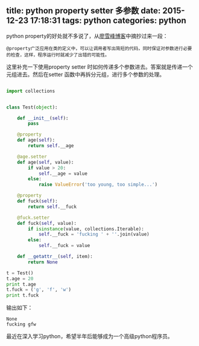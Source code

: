 title: python property setter 多参数
date: 2015-12-23 17:18:31
tags: python
categories: python
---

python property的好处就不多说了，从[廖雪峰博客](http://www.liaoxuefeng.com/wiki/001374738125095c955c1e6d8bb493182103fac9270762a000/001386820062641f3bcc60a4b164f8d91df476445697b9e000)中摘抄过来一段：
```
@property广泛应用在类的定义中，可以让调用者写出简短的代码，同时保证对参数进行必要的检查，这样，程序运行时就减少了出错的可能性。
```

这里补充一下使用property setter 时如何传递多个参数进去。答案就是传递一个元组进去。然后在setter 函数中再拆分元组，进行多个参数的处理。

<!-- more -->

```python

import collections


class Test(object):

    def __init__(self):
        pass

    @property
    def age(self):
        return self.__age

    @age.setter
    def age(self, value):
        if value > 20:
            self.__age = value
        else:
            raise ValueError('too young, too simple...')

    @property
    def fuck(self):
        return self.__fuck

    @fuck.setter
    def fuck(self, value):
        if isinstance(value, collections.Iterable):
            self.__fuck = 'fucking ' + ''.join(value)
        else:
            self.__fuck = value

    def __getattr__(self, item):
        return None

t = Test()
t.age = 20
print t.age
t.fuck = ('g', 'f', 'w')
print t.fuck
```

输出如下：
```
None
fucking gfw
```

最近在深入学习python，希望半年后能够成为一个高级python程序员。
